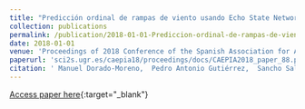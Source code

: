 ```yaml
---
title: "Predicción ordinal de rampas de viento usando Echo State Networks de complejidad reducida"
collection: publications
permalink: /publication/2018-01-01-Prediccion-ordinal-de-rampas-de-viento-usando-Echo-State-Networks-de-complejidad-reducida
date: 2018-01-01
venue: 'Proceedings of 2018 Conference of the Spanish Association for Artificial Intelligence (CAEPIA2018)'
paperurl: 'sci2s.ugr.es/caepia18/proceedings/docs/CAEPIA2018_paper_88.pdf'
citation: ' Manuel Dorado-Moreno,  Pedro Antonio Gutiérrez,  Sancho Salcedo-Sanz,  Luis Prieto,  César Hervás-Martínez, &quot;Predicción ordinal de rampas de viento usando Echo State Networks de complejidad reducida.&quot; Proceedings of 2018 Conference of the Spanish Association for Artificial Intelligence (CAEPIA2018), 2018, pp. 132-138.'
---
```

[Access paper here](http://sci2s.ugr.es/caepia18/proceedings/docs/CAEPIA2018_paper_88.pdf){:target="_blank"}
